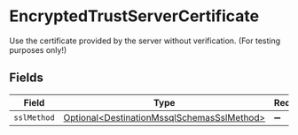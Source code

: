 # EncryptedTrustServerCertificate

Use the certificate provided by the server without verification. (For testing purposes only!)


## Fields

| Field                                                                                                  | Type                                                                                                   | Required                                                                                               | Description                                                                                            |
| ------------------------------------------------------------------------------------------------------ | ------------------------------------------------------------------------------------------------------ | ------------------------------------------------------------------------------------------------------ | ------------------------------------------------------------------------------------------------------ |
| `sslMethod`                                                                                            | [Optional\<DestinationMssqlSchemasSslMethod>](../../models/shared/DestinationMssqlSchemasSslMethod.md) | :heavy_minus_sign:                                                                                     | N/A                                                                                                    |